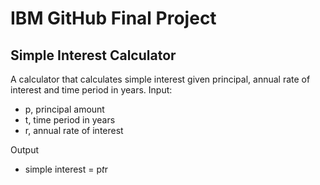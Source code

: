 # IBM GitHub Final Project
## **Simple Interest Calculator**
A calculator that calculates simple interest given principal, annual rate of interest and time period in years.
Input:
   * p, principal amount
   * t, time period in years
   * r, annual rate of interest

Output
 * simple interest = p*t*r
